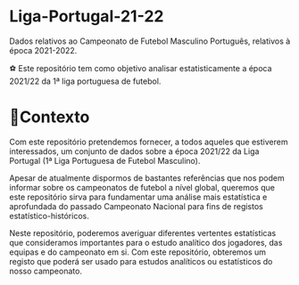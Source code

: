 # Liga-Portugal-21-22
Dados relativos ao Campeonato de Futebol Masculino Português, relativos à época 2021-2022.

⚽ Este repositório tem como objetivo analisar estatisticamente a época 2021/22 da 1ª liga portuguesa de futebol.

# 🤔Contexto

Com este repositório pretendemos fornecer, a todos aqueles que estiverem interessados, um conjunto de dados sobre a época 2021/22 da Liga Portugal (1ª Liga Portuguesa de Futebol Masculino). 

Apesar de atualmente dispormos de bastantes referências que nos podem informar sobre os campeonatos de futebol a nível global, queremos que este repositório sirva para fundamentar uma análise mais estatística e aprofundada do passado Campeonato Nacional para fins de registos estatístico-históricos.

Neste repositório, poderemos averiguar diferentes vertentes estatísticas que consideramos importantes para o estudo analítico dos jogadores, das equipas e do campeonato em si. Com este repositório, obteremos um registo que poderá ser usado para estudos analíticos ou estatísticos do nosso campeonato.
